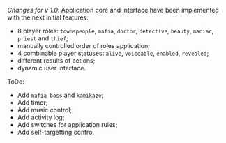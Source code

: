 _Changes for v 1.0_:
Application core and interface have been implemented with the next initial features:
- 8 player roles: `townspeople`, `mafia`, `doctor`, `detective`, `beauty`, `maniac`, `priest` and `thief`;
- manually controlled order of roles application;
- 4 combinable player statuses: `alive`, `voiceable`, `enabled`, `revealed`;
- different results of actions;
- dynamic user interface.

ToDo:
- Add `mafia boss` and `kamikaze`;
- Add timer;
- Add music control;
- Add activity log;
- Add switches for application rules;
- Add self-targetting control
